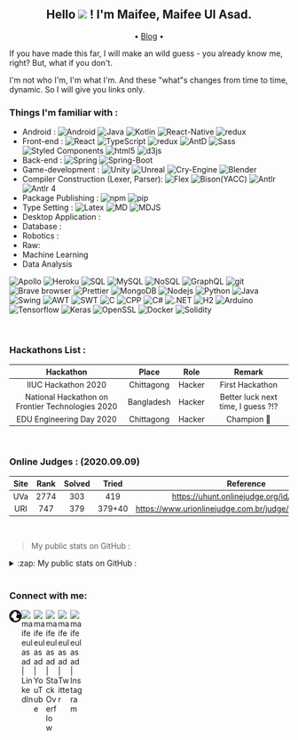 <h2 align="center">Hello <img src="https://media.giphy.com/media/hvRJCLFzcasrR4ia7z/giphy.gif" width="25px"> ! I'm Maifee, Maifee Ul Asad.</h2>
<p align="center">
   • <a href="https://maifeeulasad.github.io/">Blog</a> •
</p>

If you have made this far, I will make an wild guess - you already know me, right? But, what if you don't. 

I'm not who I'm, I'm what I'm. And these "what"s changes from time to time, dynamic. So I will give you links only.

### Things I'm familiar with :
 - Android : 
   <img alt="Android" src="https://img.shields.io/badge/-Android-32de84?style=flat-square&logo=Android&logoColor=white" />
   <img alt="Java" src="https://img.shields.io/badge/-Java-5382a1?style=flat-square&logo=Java&logoColor=white" />
   <img alt="Kotlin" src="https://img.shields.io/badge/-Kotlin-1978a9?style=flat-square&logo=Kotlin&logoColor=white" />
   <img alt="React-Native" src="https://img.shields.io/badge/-React_Native-45b8d8?style=flat-square&logo=React&logoColor=white" />
   <img alt="redux" src="https://img.shields.io/badge/-Redux-764ABC?style=flat-square&logo=redux&logoColor=white" />
 - Front-end : 
   <img alt="React" src="https://img.shields.io/badge/-React-45b8d8?style=flat-square&logo=react&logoColor=white" />
   <img alt="TypeScript" src="https://img.shields.io/badge/-TypeScript-007ACC?style=flat-square&logo=typescript&logoColor=white" />
   <img alt="redux" src="https://img.shields.io/badge/-Redux-764ABC?style=flat-square&logo=redux&logoColor=white" />
   <img alt="AntD" src="https://img.shields.io/badge/-AntD-45b8d8?style=flat-square&logo=Antd&logoColor=white" />
   <img alt="Sass" src="https://img.shields.io/badge/-Sass-CC6699?style=flat-square&logo=sass&logoColor=white" />
   <img alt="Styled Components" src="https://img.shields.io/badge/-Styled_Components-db7092?style=flat-square&logo=styled-components&logoColor=white" />
   <img alt="html5" src="https://img.shields.io/badge/-HTML5-E34F26?style=flat-square&logo=html5&logoColor=white" />
   <img alt="d3js" src="https://img.shields.io/badge/-D3.js-F9A03C?style=flat-square&logo=d3.js&logoColor=white" />
 - Back-end : 
   <img alt="Spring" src="https://img.shields.io/badge/-Spring-43853d?style=flat-square&logo=Spring&logoColor=white" />
   <img alt="Spring-Boot" src="https://img.shields.io/badge/-Spring_Boot-43853d?style=flat-square&logo=Spring&logoColor=white" />
 - Game-development : 
   <img alt="Unity" src="https://img.shields.io/badge/-Unity-050505?style=flat-square&logo=Unity&logoColor=white" />
   <img alt="Unreal" src="https://img.shields.io/badge/-Unreal-00fafa?style=flat-square&logo=Unreal&logoColor=white" />
   <img alt="Cry-Engine" src="https://img.shields.io/badge/-Cry_Engine-222222?style=flat-square&logo=Cry_Engine&logoColor=white" />
   <img alt="Blender" src="https://img.shields.io/badge/-Blender-222222?style=flat-square&logo=Blender&logoColor=white" />
 - Compiler Construction (Lexer, Parser):
   <img alt="Flex" src="https://img.shields.io/badge/-Flex-050505?style=flat-square&logo=Flex&logoColor=white" />
   <img alt="Bison(YACC)" src="https://img.shields.io/badge/-Bison-050505?style=flat-square&logo=Bison&logoColor=white" />
   <img alt="Antlr" src="https://img.shields.io/badge/-ANTLR-DD4814?style=flat-square&logo=ANTLR&logoColor=white" />
   <img alt="Antlr 4" src="https://img.shields.io/badge/-ANTLR4-DD4814?style=flat-square&logo=ANTLR4&logoColor=white" />
 - Package Publishing :
   <img alt="npm" src="https://img.shields.io/badge/-NPM-CB3837?style=flat-square&logo=npm&logoColor=white" />
   <img alt="pip" src="https://img.shields.io/badge/-PIP-f8c256?style=flat-square&logo=pip&logoColor=white" />
 - Type Setting :
   <img alt="Latex" src="https://img.shields.io/badge/-Latex-050505?style=flat-square&logo=Latex&logoColor=white" />
   <img alt="MD" src="https://img.shields.io/badge/-MD-050505?style=flat-square&logo=MD&logoColor=white" />
   <img alt="MDJS" src="https://img.shields.io/badge/-MDJS-050505?style=flat-square&logo=MDJS&logoColor=white" />
 - Desktop Application :
 - Database :
 - Robotics :
 - Raw:
 - Machine Learning
 - Data Analysis
<p> 
  <img alt="Apollo" src="https://img.shields.io/badge/-Apollo%20GraphQL-311C87?style=flat-square&logo=apollo-graphql&logoColor=white" />
  <img alt="Heroku" src="https://img.shields.io/badge/-Heroku-430098?style=flat-square&logo=heroku&logoColor=white" />
  <img alt="SQL" src="https://img.shields.io/badge/-SQL-430098?style=flat-square&logo=SQL&logoColor=white" />
  <img alt="MySQL" src="https://img.shields.io/badge/-MySQL-430098?style=flat-square&logo=MySQL&logoColor=white" />
  <img alt="NoSQL" src="https://img.shields.io/badge/-NoSQL-430098?style=flat-square&logo=NoSQL&logoColor=white" />
  <img alt="GraphQL" src="https://img.shields.io/badge/-GraphQL-E10098?style=flat-square&logo=graphql&logoColor=white" />
  <img alt="git" src="https://img.shields.io/badge/-Git-F05032?style=flat-square&logo=git&logoColor=white" />
  <img alt="Brave browser" src="https://img.shields.io/badge/-Brave_Browser-FB542B?style=flat-square&logo=brave&logoColor=white" />
  <img alt="Prettier" src="https://img.shields.io/badge/-Prettier-F7B93E?style=flat-square&logo=prettier&logoColor=white" />
  <img alt="MongoDB" src="https://img.shields.io/badge/-MongoDB-13aa52?style=flat-square&logo=mongodb&logoColor=white" />
  <img alt="Nodejs" src="https://img.shields.io/badge/-Nodejs-43853d?style=flat-square&logo=Node.js&logoColor=white" />
  <img alt="Python" src="https://img.shields.io/badge/-Python-f8c256?style=flat-square&logo=Python&logoColor=white" />
  <img alt="Java" src="https://img.shields.io/badge/-Java-5382a1?style=flat-square&logo=Java&logoColor=white" />
  <img alt="Swing" src="https://img.shields.io/badge/-Swing-5382a1?style=flat-square&logo=Swing&logoColor=white" />
  <img alt="AWT" src="https://img.shields.io/badge/-AWT-5382a1?style=flat-square&logo=AWT&logoColor=white" />
  <img alt="SWT" src="https://img.shields.io/badge/-SWT-5382a1?style=flat-square&logo=SWT&logoColor=white" />
  <img alt="C" src="https://img.shields.io/badge/-C-5382a1?style=flat-square&logo=C&logoColor=white" />
  <img alt="CPP" src="https://img.shields.io/badge/-CPP-5382a1?style=flat-square&logo=CPP&logoColor=white" />
  <img alt="C#" src="https://img.shields.io/badge/-C_Sharp-5382a1?style=flat-square&logo=C_Sharp&logoColor=white" />
  <img alt=".NET" src="https://img.shields.io/badge/-._Net-5382a1?style=flat-square&logo=.Net&logoColor=white" />
  <img alt="H2" src="https://img.shields.io/badge/-H2-007ACC?style=flat-square&logo=H2&logoColor=white" />
  <img alt="Arduino" src="https://img.shields.io/badge/-Arduino-00878F?style=flat-square&logo=Arduino&logoColor=white" />
  <img alt="Tensorflow" src="https://img.shields.io/badge/-Tensorflow-FBBC05?style=flat-square&logo=Tensorflow&logoColor=white" />
  <img alt="Keras" src="https://img.shields.io/badge/-Keras-FB0000?style=flat-square&logo=Keras&logoColor=white" />
  <img alt="OpenSSL" src="https://img.shields.io/badge/-OpenSSL-050505?style=flat-square&logo=OpenSSL&logoColor=white" />
  <img alt="Docker" src="https://img.shields.io/badge/-Docker-0db7ed?style=flat-square&logo=Docker&logoColor=white" />
  <img alt="Solidity" src="https://img.shields.io/badge/-Solidity-050505?style=flat-square&logo=Solidity&logoColor=white" />
   </p>
<br>


### Hackathons List :

| Hackathon | Place | Role | Remark |
| :---: | :---: | :---: | :---: |
| IIUC Hackathon 2020 | Chittagong | Hacker | First Hackathon | 
| National Hackathon on Frontier Technologies 2020 | Bangladesh | Hacker | Better luck next time, I guess ?!? | 
| EDU Engineering Day 2020 | Chittagong | Hacker | Champion 🚩 | 

<br/>

### Online Judges : (2020.09.09)
| Site | Rank | Solved | Tried | Reference |
| :---: | :---: | :---: | :---: | :---: |
| UVa | 2774 | 303 | 419 | https://uhunt.onlinejudge.org/id/822640 |
| URI | 747 | 379 | 379+40 | https://www.urionlinejudge.com.br/judge/en/profile/142984 |

<br/>

<!--remove duplicate and just keep of one design-->
<!--
<p align="left"><img src="https://devicons.github.io/devicon/devicon.git/icons/android/android-original-wordmark.svg" alt="android" width="40" height="40"/> <img src="https://download.blender.org/branding/community/blender_community_badge_white.svg" alt="blender" width="40" height="40"/> <img src="https://devicons.github.io/devicon/devicon.git/icons/bootstrap/bootstrap-plain.svg" alt="bootstrap" width="40" height="40"/> <img src="https://devicons.github.io/devicon/devicon.git/icons/c/c-original.svg" alt="c" width="40" height="40"/> <img src="https://raw.githubusercontent.com/Hardik0307/Hardik0307/master/assets/canvasjs-charts.svg" alt="canvasjs" width="40" height="40"/> <img src="https://www.chartjs.org/media/logo-title.svg" alt="chartjs" width="40" height="40"/> <img src="https://devicons.github.io/devicon/devicon.git/icons/cplusplus/cplusplus-original.svg" alt="cplusplus" width="40" height="40"/> <img src="https://devicons.github.io/devicon/devicon.git/icons/csharp/csharp-original.svg" alt="csharp" width="40" height="40"/> <img src="https://devicons.github.io/devicon/devicon.git/icons/css3/css3-original-wordmark.svg" alt="css3" width="40" height="40"/> <img src="https://devicons.github.io/devicon/devicon.git/icons/d3js/d3js-original.svg" alt="d3js" width="40" height="40"/> <img src="https://devicons.github.io/devicon/devicon.git/icons/django/django-original.svg" alt="django" width="40" height="40"/> <img src="https://devicons.github.io/devicon/devicon.git/icons/docker/docker-original-wordmark.svg" alt="docker" width="40" height="40"/> <img src="https://devicons.github.io/devicon/devicon.git/icons/electron/electron-original.svg" alt="electron" width="40" height="40"/> <img src="https://devicons.github.io/devicon/devicon.git/icons/express/express-original-wordmark.svg" alt="express" width="40" height="40"/> <img src="https://www.vectorlogo.zone/logos/firebase/firebase-icon.svg" alt="firebase" width="40" height="40"/> <img src="https://www.vectorlogo.zone/logos/pocoo_flask/pocoo_flask-icon.svg" alt="flask" width="40" height="40"/> <img src="https://www.vectorlogo.zone/logos/git-scm/git-scm-icon.svg" alt="git" width="40" height="40"/> <img src="https://devicons.github.io/devicon/devicon.git/icons/html5/html5-original-wordmark.svg" alt="html5" width="40" height="40"/> <img src="https://devicons.github.io/devicon/devicon.git/icons/java/java-original-wordmark.svg" alt="java" width="40" height="40"/> <img src="https://devicons.github.io/devicon/devicon.git/icons/javascript/javascript-original.svg" alt="javascript" width="40" height="40"/> <img src="https://devicons.github.io/devicon/devicon.git/icons/linux/linux-original.svg" alt="linux" width="40" height="40"/> <img src="https://devicons.github.io/devicon/devicon.git/icons/mongodb/mongodb-original-wordmark.svg" alt="mongodb" width="40" height="40"/> <img src="https://devicons.github.io/devicon/devicon.git/icons/mysql/mysql-original-wordmark.svg" alt="mysql" width="40" height="40"/> <img src="https://devicons.github.io/devicon/devicon.git/icons/nodejs/nodejs-original-wordmark.svg" alt="nodejs" width="40" height="40"/> <img src="https://www.vectorlogo.zone/logos/nuxtjs/nuxtjs-icon.svg" alt="nuxtjs" width="40" height="40"/> <img src="https://www.vectorlogo.zone/logos/opencv/opencv-icon.svg" alt="opencv" width="40" height="40"/> <img src="https://devicons.github.io/devicon/devicon.git/icons/oracle/oracle-original.svg" alt="oracle" width="40" height="40"/> <img src="https://devicons.github.io/devicon/devicon.git/icons/photoshop/photoshop-plain.svg" alt="photoshop" width="40" height="40"/> <img src="https://devicons.github.io/devicon/devicon.git/icons/php/php-original.svg" alt="php" width="40" height="40"/> <img src="https://devicons.github.io/devicon/devicon.git/icons/postgresql/postgresql-original-wordmark.svg" alt="postgresql" width="40" height="40"/> <img src="https://devicons.github.io/devicon/devicon.git/icons/python/python-original.svg" alt="python" width="40" height="40"/> <img src="https://devicons.github.io/devicon/devicon.git/icons/react/react-original-wordmark.svg" alt="react" width="40" height="40"/> <img src="https://reactnative.dev/img/header_logo.svg" alt="reactnative" width="40" height="40"/> <img src="https://devicons.github.io/devicon/devicon.git/icons/redux/redux-original.svg" alt="redux" width="40" height="40"/> <img src="https://devicons.github.io/devicon/devicon.git/icons/sass/sass-original.svg" alt="sass" width="40" height="40"/> <img src="https://www.vectorlogo.zone/logos/springio/springio-icon.svg" alt="spring" width="40" height="40"/> <img src="https://www.vectorlogo.zone/logos/tensorflow/tensorflow-icon.svg" alt="tensorflow" width="40" height="40"/> <img src="https://devicons.github.io/devicon/devicon.git/icons/typescript/typescript-original.svg" alt="typescript" width="40" height="40"/> <img src="https://devicons.github.io/devicon/devicon.git/icons/vuejs/vuejs-original-wordmark.svg" alt="vuejs" width="40" height="40"/></p>
-->


> My public stats on GitHub :
<details><summary>:zap: My public stats on GitHub :</summary>
<!--
![My stats](https://github-readme-stats.vercel.app/api?username=maifeeulasad)
-->
<p><img align="center" src="https://github-readme-stats.vercel.app/api?username=maifeeulasad" alt="maifeeulasad" /></p>
<p><img align="center" src="https://github-readme-stats.vercel.app/api/top-langs/?username=maifeeulasad&layout=compact&hide=html" alt="maifeeulasad" /></p>
<!--
![Top Langs](https://github-readme-stats.vercel.app/api/top-langs/?username=maifeeulasad)
-->
BTW, these stats are based all public contribution. To know about my private contributaion, you have to check my YouTube or LinkedIn.
   </details>
</br>


### Connect with me:

[<img align="left" alt="maifeeulasad.github.io" width="22px" src="https://raw.githubusercontent.com/iconic/open-iconic/master/svg/globe.svg" />][website]
[<img align="left" alt="maifeeulasad | LinkedIn" width="22px" src="https://cdn.jsdelivr.net/npm/simple-icons@v3/icons/linkedin.svg" />][linkedin]
[<img align="left" alt="maifeeulasad | YouTube" width="22px" src="https://cdn.jsdelivr.net/npm/simple-icons@v3/icons/youtube.svg" />][youtube]
[<img align="left" alt="maifeeulasad | Stack Overflow" width="22px" src="https://cdn.jsdelivr.net/npm/simple-icons@3.3.0/icons/stackoverflow.svg" />][sof]
[<img align="left" alt="maifeeulasad | Twitter" width="22px" src="https://cdn.jsdelivr.net/npm/simple-icons@v3/icons/twitter.svg" />][twitter]
[<img align="left" alt="maifeeulasad | Instagram" width="22px" src="https://cdn.jsdelivr.net/npm/simple-icons@v3/icons/instagram.svg" />][instagram]

<br />

[website]: http://maifeeulasad.github.io/
[twitter]: https://twitter.com/Maifeeulasad
[youtube]: https://www.youtube.com/channel/UCYvxpsCWZOl7nn9h-F17x4Q
[instagram]: https://www.instagram.com/maifee007/
[linkedin]: https://www.linkedin.com/in/maifee-ul-asad/
[sof]: https://stackoverflow.com/users/10305444/maifee-ul-asad?tab=profile








<!--Uncoment when ready, maybe never-->
<!--
<p align="center">
<a href="https://codepen.io/maifeeulasad" target="blank"><img align="center" src="https://cdn.jsdelivr.net/npm/simple-icons@3.0.1/icons/codepen.svg" alt="maifeeulasad" height="30" width="30" /></a>
<a href="https://dev.to/maifeeulasad" target="blank"><img align="center" src="https://cdn.jsdelivr.net/npm/simple-icons@3.0.1/icons/dev-dot-to.svg" alt="maifeeulasad" height="30" width="30" /></a>
<a href="https://twitter.com/maifeeulasad" target="blank"><img align="center" src="https://cdn.jsdelivr.net/npm/simple-icons@3.0.1/icons/twitter.svg" alt="maifeeulasad" height="30" width="30" /></a>
<a href="https://linkedin.com/in/maifee-ul-asad" target="blank"><img align="center" src="https://cdn.jsdelivr.net/npm/simple-icons@3.0.1/icons/linkedin.svg" alt="maifee-ul-asad" height="30" width="30" /></a>
<a href="https://stackoverflow.com/users/10305444/maifee-ul-asad" target="blank"><img align="center" src="https://cdn.jsdelivr.net/npm/simple-icons@3.0.1/icons/stackoverflow.svg" alt="10305444/maifee-ul-asad" height="30" width="30" /></a>
<a href="https://codesandbox.com/maifeeulasad" target="blank"><img align="center" src="https://cdn.jsdelivr.net/npm/simple-icons@3.0.1/icons/codesandbox.svg" alt="maifeeulasad" height="30" width="30" /></a>
<a href="https://kaggle.com/maifeeulasad" target="blank"><img align="center" src="https://cdn.jsdelivr.net/npm/simple-icons@3.0.1/icons/kaggle.svg" alt="maifeeulasad" height="30" width="30" /></a>
<a href="https://fb.com/maifeeulasad007se" target="blank"><img align="center" src="https://cdn.jsdelivr.net/npm/simple-icons@3.0.1/icons/facebook.svg" alt="maifeeulasad007se" height="30" width="30" /></a>
<a href="https://instagram.com/maifee007" target="blank"><img align="center" src="https://cdn.jsdelivr.net/npm/simple-icons@3.0.1/icons/instagram.svg" alt="maifee007" height="30" width="30" /></a>
<a href="https://dribbble.com/maifeeulasad" target="blank"><img align="center" src="https://cdn.jsdelivr.net/npm/simple-icons@3.0.1/icons/dribbble.svg" alt="maifeeulasad" height="30" width="30" /></a>
<a href="https://www.behance.net/maifeeulasad" target="blank"><img align="center" src="https://cdn.jsdelivr.net/npm/simple-icons@3.0.1/icons/behance.svg" alt="maifeeulasad" height="30" width="30" /></a>
<a href="https://medium.com/@maifeeulasad" target="blank"><img align="center" src="https://cdn.jsdelivr.net/npm/simple-icons@3.0.1/icons/medium.svg" alt="@maifeeulasad" height="30" width="30" /></a>
<a href="https://www.youtube.com/c/ucyvxpscwzol7nn9h-f17x4q" target="blank"><img align="center" src="https://cdn.jsdelivr.net/npm/simple-icons@3.0.1/icons/youtube.svg" alt="ucyvxpscwzol7nn9h-f17x4q" height="30" width="30" /></a>
</p>
-->
